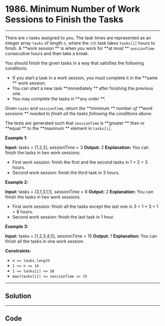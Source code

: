 # 1986. Minimum Number of Work Sessions to Finish the Tasks

---

There are `n` tasks assigned to you. The task times are represented as an integer array `tasks` of length `n`, where the `ith` task takes `tasks[i]` hours to finish. A **work session ** is when you work for **at most ** `sessionTime` consecutive hours and then take a break.

You should finish the given tasks in a way that satisfies the following conditions:

  * If you start a task in a work session, you must complete it in the **same ** work session.
  * You can start a new task **immediately ** after finishing the previous one.
  * You may complete the tasks in **any order **.



Given `tasks` and `sessionTime`, return _the **minimum ** number of **work sessions ** needed to finish all the tasks following the conditions above._

The tests are generated such that `sessionTime` is **greater ** than or **equal ** to the **maximum ** element in `tasks[i]`.

 

**Example 1:**


**Input:** tasks = [1,2,3], sessionTime = 3
**Output:** 2
**Explanation:** You can finish the tasks in two work sessions.
- First work session: finish the first and the second tasks in 1 + 2 = 3 hours.
- Second work session: finish the third task in 3 hours.


**Example 2:**


**Input:** tasks = [3,1,3,1,1], sessionTime = 8
**Output:** 2
**Explanation:** You can finish the tasks in two work sessions.
- First work session: finish all the tasks except the last one in 3 + 1 + 3 + 1 = 8 hours.
- Second work session: finish the last task in 1 hour.


**Example 3:**


**Input:** tasks = [1,2,3,4,5], sessionTime = 15
**Output:** 1
**Explanation:** You can finish all the tasks in one work session.


 

**Constraints:**

  * `n == tasks.length`
  * `1 <= n <= 14`
  * `1 <= tasks[i] <= 10`
  * `max(tasks[i]) <= sessionTime <= 15`

---

## Solution



---

## Code
```python


```